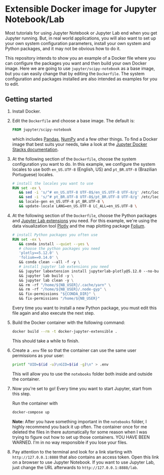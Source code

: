 
# Extensible Docker image for Jupyter Notebook/Lab

Most tutorials for using Jupyter Notebook or Jupyter Lab end when you get
Jupyter running. But, in real world applications, you will also want to
set up your own system configuration parameters, install your own system and
Python packages, and it may not be obvious how to do it.

This repository intends to show you an example of a Docker file where you
can configure the packages you want and then build your own Docker image.
Here we are going to use `jupyter/scipy-notebook` as a base image, but you can
easily change that by editing the `Dockerfile`. The system configuration and
packages installed are also intended as examples for you to edit.

## Getting started

1. Install Docker.

2. Edit the `Dockerfile` and choose a base image. The default is:

   ```dockerfile
   FROM jupyter/scipy-notebook
   ```

   which includes [Pandas](https://pandas.pydata.org/),
   [NumPy](https://numpy.org/) and a few other things. To find a Docker image
   that best suits your needs, take a look at the
   [Jupyter Docker Stacks documentation](https://jupyter-docker-stacks.readthedocs.io/en/latest/using/selecting.html).

3. At the following section of the `Dockerfile`, choose the system
   configuration you want to do. In this example, we configure the system
   locales to use both `en_US.UTF-8` (English, US) and `pt_BR.UTF-8`
   (Brazilian Portuguese) locales.
   
   ```dockerfile
   # install the locales you want to use
   RUN set -ex \
      && sed -i 's/^# en_US.UTF-8 UTF-8$/en_US.UTF-8 UTF-8/g' /etc/locale.gen \
      && sed -i 's/^# pt_BR.UTF-8 UTF-8$/pt_BR.UTF-8 UTF-8/g' /etc/locale.gen \
      && locale-gen en_US.UTF-8 pt_BR.UTF-8 \
      && update-locale LANG=en_US.UTF-8 LC_ALL=en_US.UTF-8 \
   ```

4. At the following section of the `Dockerfile`, choose the Python packages
   and
   [Jupyter Lab extensions](https://jupyterlab.readthedocs.io/en/stable/user/extensions.html)
   you need. For this example, we're using the data visualization tool
   [Plotly](https://plotly.com/python/) and the map plotting package
   [Folium](https://python-visualization.github.io/folium/).
   
   ```dockerfile
   # install Python packages you often use
   RUN set -ex \
      && conda install --quiet --yes \
      # choose the python packages you need
      'plotly==5.12.0' \
      'folium==0.14.0' \
      && conda clean --all -f -y \
      # install jupyter lab extensions you need
      && jupyter labextension install jupyterlab-plotly@5.12.0 --no-build \
      && jupyter lab build -y \
      && jupyter lab clean -y \
      && rm -rf "/home/${NB_USER}/.cache/yarn" \
      && rm -rf "/home/${NB_USER}/.node-gyp" \
      && fix-permissions "${CONDA_DIR}" \
      && fix-permissions "/home/${NB_USER}"
   ```

   Every time you want to install a new Python package, you must edit this file
   again and also execute the next step.

5. Build the Docker container with the following command:

   ```bash
   docker build --rm -t docker-jupyter-extensible .
   ```

   This should take a while to finish.

6. Create a `.env` file so that the container can use the same user
   permissions as your user:
   
   ```bash
   printf "UID=$(id -u)\nGID=$(id -g)\n" > .env
   ```

   This will allow you to use the `notebooks` folder both inside and
   outside the container.

7. Now you're set to go! Every time you want to start Jupyter, start from
   this step.
   
   Run the container with
      
   ```bash
   docker-compose up
   ```

   **Note:** After you have something important in the `notebooks` folder, I
   highly recommend you back it up often. The container once for me deleted
   the files in there automatically for some reason when I was trying to
   figure out how to set up those containers. YOU HAVE BEEN WARNED. I'm in no
   way responsible if you lose your files.

8. Pay attention to the terminal and look for a link starting with
   `http://127.0.0.1:8888` that also contains an access token. Open this
   link on a browser to use Jupyter Notebook. If you want to use Jupyter Lab,
   just change the URL afterwards to `http://127.0.0.1:8888/lab`.

